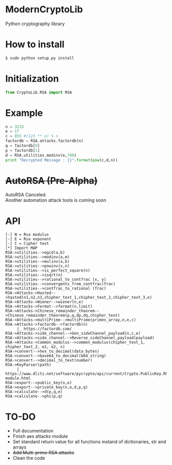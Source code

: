 # ModernCryptoLib
Python cryptography library
# How to install
```bash
$ sudo python setup.py install
```
# Initialization
```python
from CryptoLib.RSA import RSA
```
# Example
```python
n = 3233
e = 17
c = 855 #(123 ** e) % n
factordb = RSA.attacks.factordb(n)
q = factordb[0]
p = factordb[1]
d = RSA.utilities.modinv(e,780)
print "Decrypted Message : {}".format(pow(c,d,n))
```

# ~~AutoRSA (Pre-Alpha)~~
AutoRSA Canceled.  
Another automation attack tools is coming soon

# API
```
[-] N = Rsa modulus
[-] E = Rsa exponent
[-] C = Cipher text
[*] Import MAP
RSA->utilities-->egcd(a,b)
RSA->utilities-->modinv(a,m)
RSA->utilities-->mulinv(a,b)
RSA->utilities-->powinv(x,n)
RSA->utilities-->is_perfect_square(n)
RSA->utilities-->isqrt(n)
RSA->utilities-->rational_to_contfrac (x, y)
RSA->utilities-->convergents_from_contfrac(frac)    
RSA->utilities-->contfrac_to_rational (frac)
RSA->Attacks->Hasted-->hasted(n1,n2,n3,chipher_text_1,chipher_text_2,chipher_text_3,e)
RSA->Attacks->Wiener-->wiener(n,e)
RSA->Attacks->Fermat-->fermat(n,limit)
RSA->Attacks->Chinese_remainder_theorem-->Chinese_remainder_theorem(p,q,dp,dq,chipher_text)
RSA->Attacks->multiPrime-->multiPrime(primes_array,n,e,c)
RSA->Attacks->factordb-->factordb(n)
     |_ https://factordb.com/
RSA->Attacks->side_channel-->Gen_sideChannel_payload(n,c,e)
RSA->Attacks->side_channel-->Reverse_sideChannel_payload(payload)
RSA->Attacks->Common_modulus-->common_modulus(chipher_text_1, chipher_text_2, e1, e2, n)
RSA->convert-->hex_to_decimal(data_bytes)
RSA->convert-->base64_to_decimal(b64_string)
RSA->convert-->decimal_to_text(number)
RSA->KeyParser(path)
     |_ https://www.dlitz.net/software/pycrypto/api/current/Crypto.PublicKey.RSA-module.html
RSA->export-->public_key(n,e)
RSA->export-->private_key(n,e,d,p,q)
RSA->calculate-->d(p,q,e)
RSA->calculate-->phi(p,q)
```
# TO-DO
- Full documentation
- Finish aes attacks module
- Set standard return value for all functions instand of dictionaries, str and arrays
- ~~Add Multi-prime RSA attacks~~
- Clean the code
